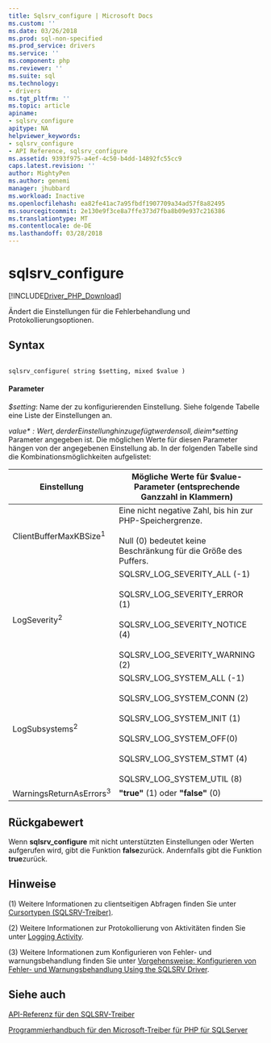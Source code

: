 ```yaml
---
title: Sqlsrv_configure | Microsoft Docs
ms.custom: ''
ms.date: 03/26/2018
ms.prod: sql-non-specified
ms.prod_service: drivers
ms.service: ''
ms.component: php
ms.reviewer: ''
ms.suite: sql
ms.technology:
- drivers
ms.tgt_pltfrm: ''
ms.topic: article
apiname:
- sqlsrv_configure
apitype: NA
helpviewer_keywords:
- sqlsrv_configure
- API Reference, sqlsrv_configure
ms.assetid: 9393f975-a4ef-4c50-b4dd-14892fc55cc9
caps.latest.revision: ''
author: MightyPen
ms.author: genemi
manager: jhubbard
ms.workload: Inactive
ms.openlocfilehash: ea82fe41ac7a95fbdf1907709a34ad57f8a82495
ms.sourcegitcommit: 2e130e9f3ce8a7ffe373d7fba8b09e937c216386
ms.translationtype: MT
ms.contentlocale: de-DE
ms.lasthandoff: 03/28/2018
---
```

# <a name="sqlsrvconfigure"></a>sqlsrv_configure
[!INCLUDE[Driver_PHP_Download](../../includes/driver_php_download.md)]

Ändert die Einstellungen für die Fehlerbehandlung und Protokollierungsoptionen.  
  
## <a name="syntax"></a>Syntax  
  
```  
  
sqlsrv_configure( string $setting, mixed $value )  
```  
  
#### <a name="parameters"></a>Parameter  
*$setting*: Name der zu konfigurierenden Einstellung. Siehe folgende Tabelle eine Liste der Einstellungen an.  
  
*$value*: Wert, der der Einstellung hinzugefügt werden soll, die im *$setting* Parameter angegeben ist. Die möglichen Werte für diesen Parameter hängen von der angegebenen Einstellung ab. In der folgenden Tabelle sind die Kombinationsmöglichkeiten aufgelistet:  
  
|Einstellung|Mögliche Werte für $value-Parameter (entsprechende Ganzzahl in Klammern)|Standardwert|  
|-----------|------------------------------------------------------------------------------|-----------------|  
|ClientBufferMaxKBSize<sup>1</sup>|Eine nicht negative Zahl, bis hin zur PHP-Speichergrenze.<br /><br />Null (0) bedeutet keine Beschränkung für die Größe des Puffers.|10240|  
|LogSeverity<sup>2</sup>|SQLSRV_LOG_SEVERITY_ALL (-1)<br /><br />SQLSRV_LOG_SEVERITY_ERROR (1)<br /><br />SQLSRV_LOG_SEVERITY_NOTICE (4)<br /><br />SQLSRV_LOG_SEVERITY_WARNING (2)|SQLSRV_LOG_SEVERITY_ERROR (1)|  
|LogSubsystems<sup>2</sup>|SQLSRV_LOG_SYSTEM_ALL (-1)<br /><br />SQLSRV_LOG_SYSTEM_CONN (2)<br /><br />SQLSRV_LOG_SYSTEM_INIT (1)<br /><br />SQLSRV_LOG_SYSTEM_OFF(0)<br /><br />SQLSRV_LOG_SYSTEM_STMT (4)<br /><br />SQLSRV_LOG_SYSTEM_UTIL (8)|SQLSRV_LOG_SYSTEM_OFF(0)|  
|WarningsReturnAsErrors<sup>3</sup>|**"true"** (1) oder **"false"** (0)|**"true"** (1)|  
  
## <a name="return-value"></a>Rückgabewert  
Wenn **sqlsrv_configure** mit nicht unterstützten Einstellungen oder Werten aufgerufen wird, gibt die Funktion **false**zurück. Andernfalls gibt die Funktion **true**zurück.  
  
## <a name="remarks"></a>Hinweise  
(1) Weitere Informationen zu clientseitigen Abfragen finden Sie unter [Cursortypen &#40;SQLSRV-Treiber&#41;](../../connect/php/cursor-types-sqlsrv-driver.md).  
  
(2) Weitere Informationen zur Protokollierung von Aktivitäten finden Sie unter [Logging Activity](../../connect/php/logging-activity.md).  
  
(3) Weitere Informationen zum Konfigurieren von Fehler- und warnungsbehandlung finden Sie unter [Vorgehensweise: Konfigurieren von Fehler- und Warnungsbehandlung Using the SQLSRV Driver](../../connect/php/how-to-configure-error-and-warning-handling-using-the-sqlsrv-driver.md).  
  
## <a name="see-also"></a>Siehe auch  
[API-Referenz für den SQLSRV-Treiber](../../connect/php/sqlsrv-driver-api-reference.md)

[Programmierhandbuch für den Microsoft-Treiber für PHP für SQLServer](../../connect/php/programming-guide-for-php-sql-driver.md) 
  
